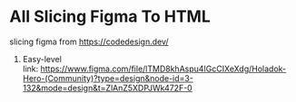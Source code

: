 # All Slicing Figma To HTML 

slicing figma from https://codedesign.dev/


1. Easy-level <br>link: https://www.figma.com/file/lTMD8khAspu4IGcCIXeXdg/Holadok-Hero-(Community)?type=design&node-id=3-132&mode=design&t=ZlAnZ5XDPJWk472F-0
